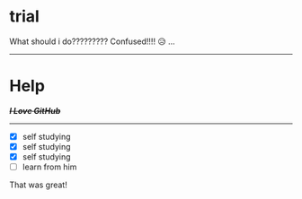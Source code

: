 # trial
What should i do?????????
Confused!!!! :disappointed_relieved:
...

***
# Help
***~~I Love GitHub~~***

***
- [x] self studying
- [x] self studying
- [x] self studying
- [ ] learn from him

That was great!
